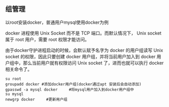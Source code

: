 ## 组管理
以root安装docker，普通用户mysql使用docker为例

docker 进程使用 Unix Socket 而不是 TCP 端口。而默认情况下， Unix socket 属于 root 用户，需要 root 权限才能访问。

由于docker守护进程启动的时候，会默认赋予名字为 docker 的用户组读写 Unix socket 的权限，因此只要创建 docker 用户组，并将当前用户加入到 docker 用户组中，那么当前用户就有权限访问 Unix socket 了，进而也就可以执行 docker 相关命令了。

```
su root
groupadd docker #添加docker用户组(docker通过apt 安装后会自动添加)
gpasswd -a mysql docker     #将mysql用户加入到docker用户组中
su mysql
newgrp docker     #更新用户组
```

